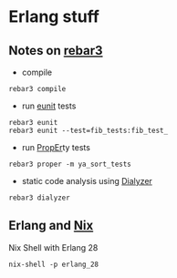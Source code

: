 # Erlang stuff

## Notes on [rebar3](https://rebar3.org/docs/)

* compile

```shell
rebar3 compile
```
* run [eunit](https://www.erlang.org/doc/apps/eunit/chapter.html) tests

```shell
rebar3 eunit
rebar3 eunit --test=fib_tests:fib_test_
```

* run [PropEr](https://propertesting.com/toc.html)ty tests

```shell
rebar3 proper -m ya_sort_tests
```

* static code analysis using [Dialyzer](https://www.erlang.org/doc/apps/dialyzer/dialyzer_chapter.html)

```shell
rebar3 dialyzer
```

## Erlang and [Nix](https://book.divnix.com/)

Nix Shell with Erlang 28

```shell
nix-shell -p erlang_28
```
